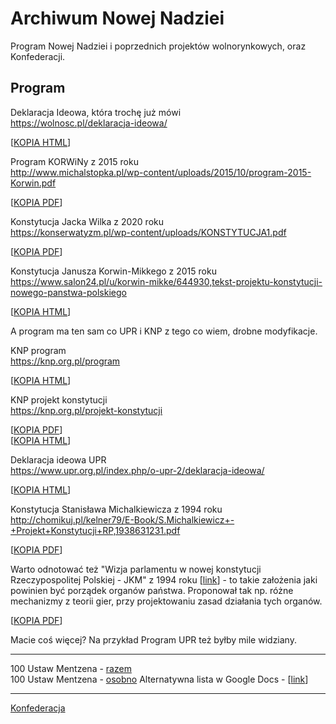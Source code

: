 # Archiwum Nowej Nadziei

Program Nowej Nadziei i poprzednich projektów wolnorynkowych, oraz Konfederacji.

## Program

Deklaracja Ideowa, która trochę już mówi  
https://wolnosc.pl/deklaracja-ideowa/

[[KOPIA HTML](/program/Deklaracja_ideowa_-_Partia_KORWiN.html)]

Program KORWiNy z 2015 roku  
http://www.michalstopka.pl/wp-content/uploads/2015/10/program-2015-Korwin.pdf

[[KOPIA PDF](/program/program-2015-Korwin.pdf)]


Konstytucja Jacka Wilka z 2020 roku  
https://konserwatyzm.pl/wp-content/uploads/KONSTYTUCJA1.pdf

[[KOPIA PDF](/program/KONSTYTUCJA1.pdf)]

Konstytucja Janusza Korwin-Mikkego z 2015 roku  
https://www.salon24.pl/u/korwin-mikke/644930,tekst-projektu-konstytucji-nowego-panstwa-polskiego

[[KOPIA HTML](/program/Konstytucja_Janusz_Korwin-Mikke.html)]


A program ma ten sam co UPR i KNP z tego co wiem, drobne modyfikacje.

KNP program  
https://knp.org.pl/program

[[KOPIA HTML](/program/Kongres_Nowej_Prawicy-program.html)]

KNP projekt konstytucji  
https://knp.org.pl/projekt-konstytucji

[[KOPIA PDF](/program/projekt-konstytucji-michalkiewicza.pdf)]  
[[KOPIA HTML](/program/Kongres_Nowej_Prawicy-konstytucja.html)]

Deklaracja ideowa UPR  
https://www.upr.org.pl/index.php/o-upr-2/deklaracja-ideowa/

[[KOPIA HTML](/program/Deklaracja_ideowa_-_Unia_Polityki_Realnej.html)]

Konstytucja Stanisława Michalkiewicza z 1994 roku  
http://chomikuj.pl/kelner79/E-Book/S.Michalkiewicz+-+Projekt+Konstytucji+RP,1938631231.pdf

[[KOPIA PDF](/program/S.Michalkiewicz_-_Projekt_Konstytucji_RP.pdf)]

Warto odnotować też "Wizja parlamentu w nowej konstytucji Rzeczypospolitej Polskiej - JKM" z 1994 roku [[link](https://lubimyczytac.pl/ksiazka/138387/wizja-parlamentu-w-nowej-konstytucji-rzeczypospolitej-polskiej)] - to takie założenia jaki powinien być porządek organów państwa. Proponował tak np. różne mechanizmy z teorii gier, przy projektowaniu zasad działania tych organów.

[[KOPIA PDF](/program/Wizja_parlamentu_w_nowej_konstytucji_Rzeczypospolitej_Polskiej_-_JKM.PDF)]

Macie coś więcej? Na przykład Program UPR też byłby mile widziany.

---

100 Ustaw Mentzena - [razem](100_Mentzena-razem.md)  
100 Ustaw Mentzena - [osobno](100_Mentzena-osobno.md)
Alternatywna lista w Google Docs - [[link](https://docs.google.com/document/d/1ThSXcgK7BfkkvpQ-JrQCeP4iMAk6SwpEMRZC-aqNyAc/edit#)]

---

[Konfederacja](Konfederacja.md)
